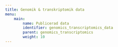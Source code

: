 ```yaml
---
title: Genomik & transkriptomik data
menu:
    main:
        name: Publicerad data
        identifier: genomics_transcriptomics_data
        parent: genomics_transcriptomics
        weight: 10
---
```

